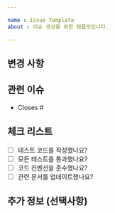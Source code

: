 ```yaml
---

name : Issue Template
about : 이슈 생성을 위한 템플릿입니다.

---
```


## 변경 사항

<!-- PR에서 변경된 내용을 설명해주세요 -->

## 관련 이슈

<!-- 관련된 이슈 번호를 연결해주세요 -->

- Closes #

## 체크 리스트

- [ ] 테스트 코드를 작성했나요?
- [ ] 모든 테스트를 통과했나요?
- [ ] 코드 컨벤션을 준수했나요?
- [ ] 관련 문서를 업데이트했나요?

## 추가 정보 (선택사항)

<!-- 참고할만한 정보를 작성해주세요 -->